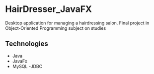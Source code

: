 # HairDresser_JavaFX
Desktop application for managing a hairdressing salon. Final project in Object-Oriented Programming subject on studies

## Technologies
- Java
- JavaFx
- MySQL
-JDBC


